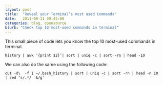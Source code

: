```yaml
---
layout: post
title:  "Reveal your Terminal’s most used Commands"
date:   2011-09-11 09:45:00
categories: blog, opensource
blurb: "Check top 10 most-used commands in terminal"
---
```


This small piece of code lets you know the top 10 most-used commands in terminal.

`history | awk ‘{print $2}’| sort | uniq -c | sort -rn | head -10`

We can also do the same using the following code:

`cut -d\  -f 1 ~/.bash_history | sort | uniq -c | sort -rn | head -n 10 | sed ‘s/.*/  &/g’`
